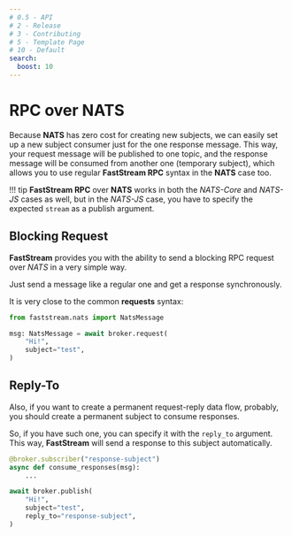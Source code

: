 ```yaml
---
# 0.5 - API
# 2 - Release
# 3 - Contributing
# 5 - Template Page
# 10 - Default
search:
  boost: 10
---
```


# RPC over NATS

Because **NATS** has zero cost for creating new subjects, we can easily set up a new subject consumer just for the one response message. This way, your request message will be published to one topic, and the response message will be consumed from another one (temporary subject), which allows you to use regular **FastStream RPC** syntax in the **NATS** case too.

!!! tip
    **FastStream RPC** over **NATS** works in both the *NATS-Core* and *NATS-JS* cases as well, but in the *NATS-JS* case, you have to specify the expected `stream` as a publish argument.

## Blocking Request

**FastStream** provides you with the ability to send a blocking RPC request over *NATS* in a very simple way.

Just send a message like a regular one and get a response synchronously.

It is very close to the common **requests** syntax:

```python hl_lines="3"
from faststream.nats import NatsMessage

msg: NatsMessage = await broker.request(
    "Hi!",
    subject="test",
)
```

## Reply-To

Also, if you want to create a permanent request-reply data flow, probably, you should create a permanent subject to consume responses.

So, if you have such one, you can specify it with the `reply_to` argument. This way, **FastStream** will send a response to this subject automatically.

```python hl_lines="1 8"
@broker.subscriber("response-subject")
async def consume_responses(msg):
    ...

await broker.publish(
    "Hi!",
    subject="test",
    reply_to="response-subject",
)
```
